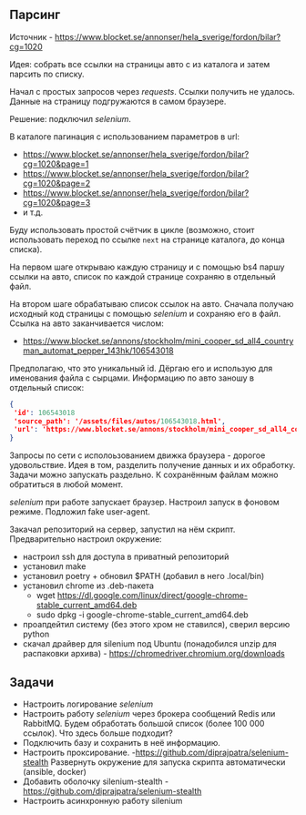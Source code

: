 ## Парсинг

Источник - https://www.blocket.se/annonser/hela_sverige/fordon/bilar?cg=1020

Идея: собрать все ссылки на страницы авто с из каталога и затем парсить по списку.

Начал с простых запросов через _requests_. Ссылки получить не удалось. Данные на страницу подгружаются в самом браузере.

Решение: подключил _selenium_.

В каталоге пагинация с использованием параметров в url:

- https://www.blocket.se/annonser/hela_sverige/fordon/bilar?cg=1020&page=1
- https://www.blocket.se/annonser/hela_sverige/fordon/bilar?cg=1020&page=2
- https://www.blocket.se/annonser/hela_sverige/fordon/bilar?cg=1020&page=3
- и т.д.

Буду использовать простой счётчик в цикле (возможно, стоит использовать переход по ссылке `next` на странице каталога, до конца списка).

На первом шаге открываю каждую страницу и с помощью bs4 паршу ссылки на авто, список по каждой странице сохраняю в отдельный файл.

На втором шаге обрабатываю список ссылок на авто. Сначала получаю исходный код страницы с помощью _selenium_ и сохраняю его в файл. Ссылка на авто заканчивается числом:

- https://www.blocket.se/annons/stockholm/mini_cooper_sd_all4_countryman_automat_pepper_143hk/106543018

Предполагаю, что это уникальный id. Дёргаю его и использую для именования файла с сырцами. Информацию по авто заношу в отдельный список:

```json
{
 'id': 106543018
 'source_path': '/assets/files/autos/106543018.html',
 'url': 'https://www.blocket.se/annons/stockholm/mini_cooper_sd_all4_countryman_automat_pepper_143hk/106543018'
}
```

Запросы по сети с исполоьзованием движка браузера - дорогое удовольствие. Идея в том, разделить получение данных и их обработку. Задачи можно запускать раздельно. К сохранённым файлам можно обратиться в любой момент.

_selenium_ при работе запускает браузер. Настроил запуск в фоновом режиме. Подложил fake user-agent.

Закачал репозиторий на сервер, запустил на нём скрипт. Предварительно настроил окружение:

- настроил ssh для доступа в приватный репозиторий
- установил make
- установил poetry + обновил $PATH (добавил в него .local/bin)
- установил chrome из .deb-пакета
    - wget https://dl.google.com/linux/direct/google-chrome-stable_current_amd64.deb
    - sudo dpkg -i google-chrome-stable_current_amd64.deb
- проапдейтил систему (без этого хром не ставился), сверил версию python
- скачал драйвер для silenium под Ubuntu (понадобился unzip для распаковки архива) - https://chromedriver.chromium.org/downloads


## Задачи

- Настроить логирование _selenium_
- Настроить работу _selenium_ через брокера сообщений Redis или RabbitMQ. Будем обработать большой список (более 100 000 ссылок). Что здесь больше подходит?
- Подключить базу и сохранить в неё информацию.
- Настроить проксирование.
-https://github.com/diprajpatra/selenium-stealth Развернуть окружение для запуска скрипта автоматически (ansible, docker)
- Добавить оболочку silenium-stealth - https://github.com/diprajpatra/selenium-stealth
- Настроить асинхронную работу silenium
